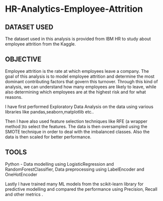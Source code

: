 # HR-Analytics-Employee-Attrition

## DATASET USED
The dataset used in this analysis is provided from IBM HR to study about employee attrition from the Kaggle. 

## OBJECTIVE
Employee attrition is the rate at which employees leave a company. The goal of this analysis is to model employee attrition and determine the most dominant contributing factors that govern this turnover. Through this kind of analysis, we can understand how many employees are likely to leave, while also determining which employees are at the highest risk and for what reasons.

I have first performed Exploratory Data Analysis on the data using various libraries like pandas,seaborn,matplotlib etc..

Then I have also used feature selection techniques like RFE (a wrapper method )to select the features. The data is then oversampled using the SMOTE technique in order to deal with the imbalanced classes. Also the data is then scaled for better performance.

## TOOLS
Python - Data modelling using LogisticRegression and RandomForestClassifier, Data preprocessing using LabelEncoder and OneHotEncoder

Lastly I have trained many ML models from the scikit-learn library for predictive modelling and compared the performance using Precision, Recall and other metrics .





